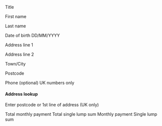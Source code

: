 Title

First name

Last name 

Date of birth 
DD/MM/YYYY

Address line 1 

Address line 2 

Town/City

Postcode

Phone (optional)
UK numbers only 


#### Address lookup 
Enter postcode or 1st line of address (UK only)

Total monthly payment 
Total single lump sum 
Monthly payment 
Single lump sum 
